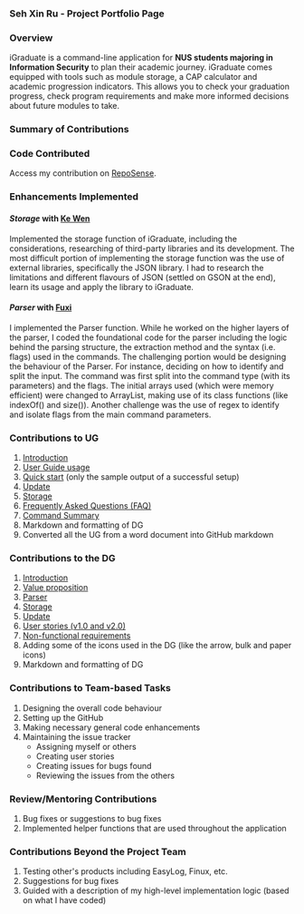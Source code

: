 ### Seh Xin Ru - Project Portfolio Page

### **Overview** ###

iGraduate is a command-line application for <b>NUS students majoring in Information Security</b> to plan their academic journey. iGraduate comes equipped with tools such as module storage, a CAP calculator and academic progression indicators. This allows you to check your graduation progress, check program requirements and make more informed decisions about future modules to take. 

### **Summary of Contributions** ###

### **Code Contributed** ###

Access my contribution on [RepoSense](https://nus-cs2113-ay2021s2.github.io/tp-dashboard/?search=xseh&sort=groupTitle&sortWithin=title&since=2021-03-05&timeframe=commit&mergegroup=&groupSelect=groupByRepos&breakdown=false&tabOpen=true&tabType=authorship&tabAuthor=xseh&tabRepo=AY2021S2-CS2113T-W09-2%2Ftp%5Bmaster%5D&authorshipIsMergeGroup=false&authorshipFileTypes=docs~functional-code~test-code~other). 

### **Enhancements Implemented** ###

#### ***Storage*** with [Ke Wen](https://github.com/kewenlok) ####

Implemented the storage function of iGraduate, including the considerations, researching of third-party libraries and its development. 
The most difficult portion of implementing the storage function was the use of external libraries, specifically the JSON library. I had to research the limitations and different flavours of JSON (settled on GSON at the end), learn its usage and apply the library to iGraduate. 

#### ***Parser*** with [Fuxi](https://github.com/fupernova) ####

I implemented the Parser function. While he worked on the higher layers of the parser, I coded the foundational code for the parser including the logic behind the parsing structure, the extraction method and the syntax (i.e. flags) used in the commands. The challenging portion would be designing the behaviour of the Parser. For instance, deciding on how to identify and split the input. The command was first split into the command type (with its parameters) and the flags. The initial arrays used (which were memory efficient) were changed to ArrayList, making use of its class functions (like indexOf() and size()). Another challenge was the use of regex to identify and isolate flags from the main command parameters. 

### **Contributions to UG** ###

1. [Introduction](https://ay2021s2-cs2113t-w09-2.github.io/tp/UserGuide.html#introduction)
1. [User Guide usage](https://ay2021s2-cs2113t-w09-2.github.io/tp/UserGuide.html#ug-guide-usage)
1. [Quick start](https://ay2021s2-cs2113t-w09-2.github.io/tp/UserGuide.html#quick-start) (only the sample output of a successful setup)
1. [Update](https://ay2021s2-cs2113t-w09-2.github.io/tp/UserGuide.html#update-module-information-update)
1. [Storage](https://ay2021s2-cs2113t-w09-2.github.io/tp/UserGuide.html#storage-of-data)
1. [Frequently Asked Questions (FAQ)](https://ay2021s2-cs2113t-w09-2.github.io/tp/UserGuide.html#frequently-asked-questions)
1. [Command Summary](https://ay2021s2-cs2113t-w09-2.github.io/tp/UserGuide.html#command-summary)
1. Markdown and formatting of DG
1. Converted all the UG from a word document into GitHub markdown

### **Contributions to the DG** ###

1. [Introduction](https://ay2021s2-cs2113t-w09-2.github.io/tp/DeveloperGuide.html#introduction)
1. [Value proposition](https://ay2021s2-cs2113t-w09-2.github.io/tp/DeveloperGuide.html#value-proposition)
1. [Parser](https://ay2021s2-cs2113t-w09-2.github.io/tp/DeveloperGuide.html#parser)
1. [Storage](https://ay2021s2-cs2113t-w09-2.github.io/tp/DeveloperGuide.html#storage-component)
1. [Update](https://ay2021s2-cs2113t-w09-2.github.io/tp/DeveloperGuide.html#command)
1. [User stories (v1.0 and v2.0)](https://ay2021s2-cs2113t-w09-2.github.io/tp/DeveloperGuide.html#appendix-b-user-stories)
1. [Non-functional requirements](https://ay2021s2-cs2113t-w09-2.github.io/tp/DeveloperGuide.html#appendix-c-non-functional-requirements)
1. Adding some of the icons used in the DG (like the arrow, bulk and paper icons)
1. Markdown and formatting of DG

### **Contributions to Team-based Tasks** ###

1. Designing the overall code behaviour 
1. Setting up the GitHub
1. Making necessary general code enhancements
1. Maintaining the issue tracker 
    - Assigning myself or others
    - Creating user stories
    - Creating issues for bugs found
    - Reviewing the issues from the others

### **Review/Mentoring Contributions** ###

1. Bug fixes or suggestions to bug fixes
1. Implemented helper functions that are used throughout the application

### **Contributions Beyond the Project Team** ###

1. Testing other's products including EasyLog, Finux, etc. 
1. Suggestions for bug fixes
1. Guided with a description of my high-level implementation logic (based on what I have coded)